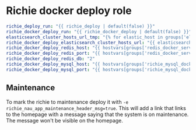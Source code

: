 # Richie docker deploy role


```yaml
richie_deploy_run: "{{ richie_deploy | default(false) }}"
richie_docker_deploy_run: "{{ richie_docker_deploy | default(false) }}"
elasticsearch_cluster_hosts_url_tmp: "{% for elastic_host in groups['elasticsearch_docker_servers'] %}http://{{ hostvars[elastic_host].ansible_host }}:{{ hostvars[elastic_host].elasticsearch_http_port }}{{ ',' if not loop.last else '' }}{% endfor %}"
richie_docker_deploy_elasticsearch_cluster_hosts_url: "{{ elasticsearch_cluster_hosts_url_tmp.split(',') | list }}"
richie_docker_deploy_redis_host: "{{ hostvars[groups['redis_docker_servers'][0]].redis_virtual_ipv4 }}"
richie_docker_deploy_redis_port: "{{ hostvars[groups['redis_docker_servers'][0]].redis_docker_port }}"
richie_docker_deploy_redis_db: "2"
richie_docker_deploy_mysql_host: "{{ hostvars[groups['richie_mysql_docker_servers'][0]].richie_mysql_virtual_ipv4 }}"
richie_docker_deploy_mysql_port: "{{ hostvars[groups['richie_mysql_docker_servers'][0]].richie_mysql_docker_port }}"
```

## Maintenance
To mark the richie to maintenance deploy it with `-e richie_nau_app_maintenance_header_msg=true`.
This will add a link that links to the homepage with a message saying that the system is on maintenance.
The message won't be visible on the homepage.
